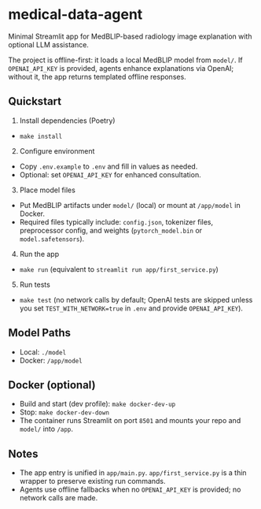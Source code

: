 # medical-data-agent

Minimal Streamlit app for MedBLIP-based radiology image explanation with optional LLM assistance.

The project is offline-first: it loads a local MedBLIP model from `model/`. If `OPENAI_API_KEY` is provided, agents enhance explanations via OpenAI; without it, the app returns templated offline responses.

## Quickstart

1) Install dependencies (Poetry)
- `make install`

2) Configure environment
- Copy `.env.example` to `.env` and fill in values as needed.
- Optional: set `OPENAI_API_KEY` for enhanced consultation.

3) Place model files
- Put MedBLIP artifacts under `model/` (local) or mount at `/app/model` in Docker.
- Required files typically include: `config.json`, tokenizer files, preprocessor config, and weights (`pytorch_model.bin` or `model.safetensors`).

4) Run the app
- `make run` (equivalent to `streamlit run app/first_service.py`)

5) Run tests
- `make test` (no network calls by default; OpenAI tests are skipped unless you set `TEST_WITH_NETWORK=true` in `.env` and provide `OPENAI_API_KEY`).

## Model Paths
- Local: `./model`
- Docker: `/app/model`

## Docker (optional)
- Build and start (dev profile): `make docker-dev-up`
- Stop: `make docker-dev-down`
- The container runs Streamlit on port `8501` and mounts your repo and `model/` into `/app`.

## Notes
- The app entry is unified in `app/main.py`. `app/first_service.py` is a thin wrapper to preserve existing run commands.
- Agents use offline fallbacks when no `OPENAI_API_KEY` is provided; no network calls are made.
